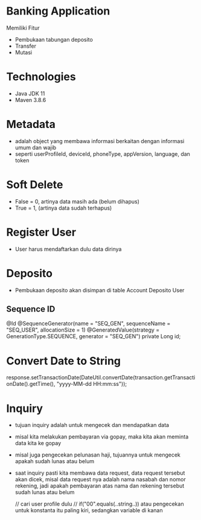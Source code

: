 # Banking Application

Memiliki Fitur
- Pembukaan tabungan deposito
- Transfer
- Mutasi

# Technologies

- Java JDK 11
- Maven 3.8.6

# Metadata

- adalah object yang membawa informasi berkaitan dengan informasi umum dan wajib
- seperti userProfileId, deviceId, phoneType, appVersion, language, dan token

# Soft Delete
- False = 0, artinya data masih ada (belum dihapus)
- True = 1, (artinya data sudah terhapus)

# Register User

- User harus mendaftarkan dulu data dirinya

# Deposito

- Pembukaan deposito akan disimpan di table Account Deposito User

## Sequence ID

  @Id
  @SequenceGenerator(name = "SEQ_GEN", sequenceName = "SEQ_USER", allocationSize = 1)
  @GeneratedValue(strategy = GenerationType.SEQUENCE, generator = "SEQ_GEN")
  private Long id;


# Convert Date to String
response.setTransactionDate(DateUtil.convertDate(transaction.getTransactionDate().getTime(), "yyyy-MM-dd HH:mm:ss"));

# Inquiry

- tujuan inquiry adalah untuk mengecek dan mendapatkan data
- misal kita melakukan pembayaran via gopay, maka kita akan meminta data kita ke gopay
- misal juga pengecekan pelunasan haji, tujuannya untuk mengecek apakah sudah lunas atau belum
- saat inquiry pasti kita membawa data request, data request tersebut akan dicek, misal data request nya adalah nama nasabah dan nomor rekening, jadi apakah pembayaran atas nama dan rekening tersebut sudah lunas atau belum


    // cari user profile dulu
    // if("00".equals(..string..)) atau pengecekan untuk konstanta itu paling kiri, sedangkan variable di kanan
